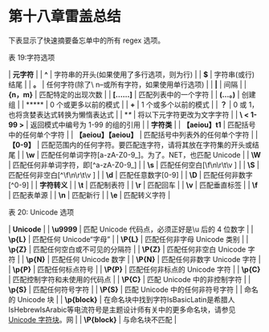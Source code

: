 # 第十八章雷盖总结

下表显示了快速摘要备忘单中的所有 regex 选项。

表 19:字符选项

| **元字符** |
| **^** | 字符串的开头(如果使用了多行选项，则为行) |
| **$** | 字符串(或行)结尾 |
| **。** | 任何字符(除了\ n–或所有字符，如果使用单行选项) |
| **&#124;** | 间隔 |
| **{n，m}** | 匹配特定的出现次数 |
| **[……]** | 匹配列表中的一个字符 |
| **(…。)** | 创建组 |
| ***** | 0 个或更多以前的模式 |
| **+** | 1 个或多个以前的模式 |
| **？** | 0 或 1，也将贪婪表达式转换为懒惰表达式 |
| **\** | 将以下元字符更改为文字字符 |
| **\ < 1-99 >** | 返回模式中编号为 1-99 的组的引用 |
| **字符类** |
| **【aeiou】t1** | 匹配括号中的任何单个字符 |
| **【aeiou】【aeiou】** | 匹配括号中列表外的任何单个字符 |
| **【0-9】** | 匹配范围内的任何字符。要匹配连字符，请将其放在字符集的开头或结尾 |
| **\w** | 匹配任何单词字符[a-zA-Z0-9_]。为了。NET，也匹配 Unicode |
| **\W** | 匹配任何非单词字符，即[^a-zA-Z0-9_] |
| **\s** | 匹配任何空白[\f\n\r\t\v ] |
| **\S** | 匹配任何非空白[^\f\n\r\t\v ] |
| **\d** | 匹配任意数字[0-9] |
| **\D** | 匹配任何非数字[^0-9] |
| **字符转义** |
| **\t** | 匹配制表符 |
| **\r** | 匹配回车 |
| **\v** | 匹配垂直标签 |
| **\f** | 匹配表单源 |
| **\n** | 匹配新行 |
| **\e** | 匹配转义字符 |

表 20: Unicode 选项

| **Unicode** |
| **\u9999** | 匹配 Unicode 代码点，必须正好是\u 后的 4 位数字 |
| **\p{L}** | 匹配任何 Unicode“字母” |
| **\P{L}** | 匹配任何非字母 Unicode 类别 |
| **\p{Z}** | 匹配任何空白或不可见的分隔符 |
| **\P{Z}** | 匹配任何非空白 Unicode 字符 |
| **\p{N}** | 匹配任何 Unicode 数字 |
| **\P{N}** | 匹配任何非数字 Unicode 字符 |
| **\p{P}** | 匹配任何标点符号 |
| **\P{P}** | 匹配任何非标点的 Unicode 字符 |
| **\p{C}** | 匹配控制字符和未使用的代码点 |
| **\P{C}** | 匹配 Unicode 中的非控制字符 |
| **\p{S}** | 匹配任何符号字符 |
| **\P{S}** | 匹配 Unicode 中的任何非符号字符 |
| 命名的 Unicode 块 |
| **\p{block}** | 在命名块中找到字符IsBasicLatin是希腊人IsHebrewIsArabic等电流符号是主题设计师有关中的更多命名块，请参见 [Unicode 字符块](http://msdn.microsoft.com/en-us/library/20bw873z(v=vs.110).aspx#CategoryOrBlock)。网 |
| **\P{block}** | 与命名块不匹配 |
